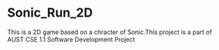 Sonic_Run_2D
============

This is a 2D game based on a chracter of Sonic.This project is a part of AUST CSE  1.1 Software Development Project
